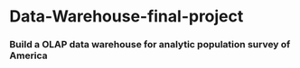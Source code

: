 # Data-Warehouse-final-project
### Build a OLAP data warehouse for analytic population survey of America ###
